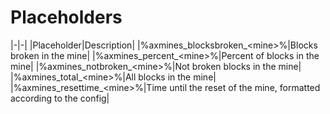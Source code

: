 # Placeholders

|-|-|
|Placeholder|Description|
|%axmines_blocksbroken_\<mine>%|Blocks broken in the mine|
|%axmines_percent_\<mine>\%|Percent of blocks in the mine|
|%axmines_notbroken_\<mine>\%|Not broken blocks in the mine|
|%axmines_total_\<mine>\%|All blocks in the mine|
|%axmines_resettime_\<mine>\%|Time until the reset of the mine, formatted according to the config|